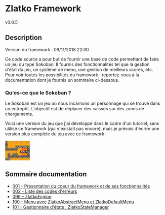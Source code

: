 
# Zlatko Framework

v0.0.5

## Description

Version du framework : 09/11/2018 22:00

Ce code source a pour but de fournir une base de code permettant de faire un jeu du type Sokoban. Il fournis des fonctionnalités tel que la gestion d'état du jeu, un système de menu, une gestion de meilleurs scores, etc. Pour voir toutes les possibilités du framework : reportez-vous à la documentation dont je fournis un sommaire ci-dessous.

### Qu'es-ce que le Sokoban ?

Le Sokoban est un jeu où nous incarnons un personnage qui se trouve dans un entrepôt. L'objectif est de déplacer des caisses sur des zones de chargements.

Voici une version du jeu que j'ai développé dans le cadre d'un tutoriel, sans utilisé ce framework (qui n'existait pas encore), mais je prévois d'écrire une version plus complète du jeu avec ce framework :

![Exemple Sokoban](documentation/Images/SOKOBAN.BMP)

## Sommaire documentation

* [001 - Présentation du coeur du framework et de ses fonctionnalités](documentation/001_coeur_fonctionnalites.MD)
* [002 - Liste des codes d'erreurs](documentation/002_erreurs.MD)
* [099 - ZlatkoEngine](documentation/099_zlatko_engine.MD)
* [100 - Menu avec ZlatkoAbstractMenu et ZlatkoDefaultMenu](documentation/100_menu.MD)
* [101 - Gestionnaire d'états : ZlatkoStateManager](documentation/101_gestionnaire_etats.MD)
